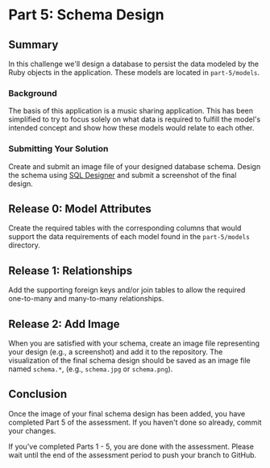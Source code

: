 # Part 5: Schema Design

## Summary
In this challenge we'll design a database to persist the data modeled by the Ruby objects in the application. These models are located in `part-5/models`.

### Background
The basis of this application is a music sharing application. This has been simplified to try to focus solely on what data is required to fulfill the model's intended concept and show how these models would relate to each other.

### Submitting Your Solution
Create and submit an image file of your designed database schema.  Design the schema using [SQL Designer](https://schemadesigner.devbootcamp.com) and submit a screenshot of the final design.

## Release 0: Model Attributes
Create the required tables with the corresponding columns that would support the data requirements of each model found in the `part-5/models` directory.

## Release 1: Relationships
Add the supporting foreign keys and/or join tables to allow the required one-to-many and many-to-many relationships.

## Release 2: Add Image
When you are satisfied with your schema, create an image file representing your design (e.g., a screenshot) and add it to the repository. The visualization of the final schema design should be saved as an image file named `schema.*`, (e.g., `schema.jpg` or `schema.png`).

## Conclusion
Once the image of your final schema design has been added, you have completed Part 5 of the assessment.  If you haven't done so already, commit your changes.

If you've completed Parts 1 - 5, you are done with the assessment.  Please wait until the end of the assessment period to push your branch to GitHub.
